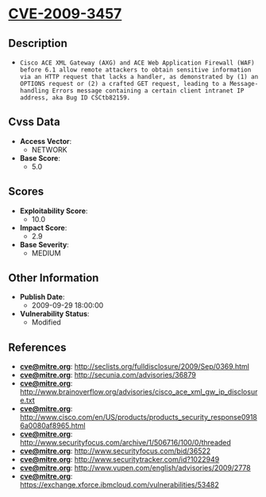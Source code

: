 
# [CVE-2009-3457](https://cve.mitre.org/cgi-bin/cvename.cgi?name=CVE-2009-3457)

## Description

- `Cisco ACE XML Gateway (AXG) and ACE Web Application Firewall (WAF) before 6.1 allow remote attackers to obtain sensitive information via an HTTP request that lacks a handler, as demonstrated by (1) an OPTIONS request or (2) a crafted GET request, leading to a Message-handling Errors message containing a certain client intranet IP address, aka Bug ID CSCtb82159.`

## Cvss Data

- **Access Vector**:
  - NETWORK
- **Base Score**:
  - 5.0

## Scores

- **Exploitability Score**:
  - 10.0
- **Impact Score**:
  - 2.9
- **Base Severity**:
  - MEDIUM

## Other Information

- **Publish Date**:
  - 2009-09-29 18:00:00
- **Vulnerability Status**:
  - Modified

## References

- **cve@mitre.org**: http://seclists.org/fulldisclosure/2009/Sep/0369.html
- **cve@mitre.org**: http://secunia.com/advisories/36879
- **cve@mitre.org**: http://www.brainoverflow.org/advisories/cisco_ace_xml_gw_ip_disclosure.txt
- **cve@mitre.org**: http://www.cisco.com/en/US/products/products_security_response09186a0080af8965.html
- **cve@mitre.org**: http://www.securityfocus.com/archive/1/506716/100/0/threaded
- **cve@mitre.org**: http://www.securityfocus.com/bid/36522
- **cve@mitre.org**: http://www.securitytracker.com/id?1022949
- **cve@mitre.org**: http://www.vupen.com/english/advisories/2009/2778
- **cve@mitre.org**: https://exchange.xforce.ibmcloud.com/vulnerabilities/53482
